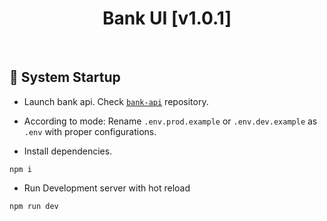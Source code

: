 <h1 id="top" align="center">Bank UI [v1.0.1]</h1>

<br/>

<h2 id="system-startup">🚀 System Startup</h2>

-   Launch bank api. Check [`bank-api`](https://github.com/staucktion/bank-api) repository.

-   According to mode: Rename `.env.prod.example` or `.env.dev.example` as `.env` with proper configurations.

-   Install dependencies.

```
npm i
```

-   Run Development server with hot reload

```
npm run dev
```
